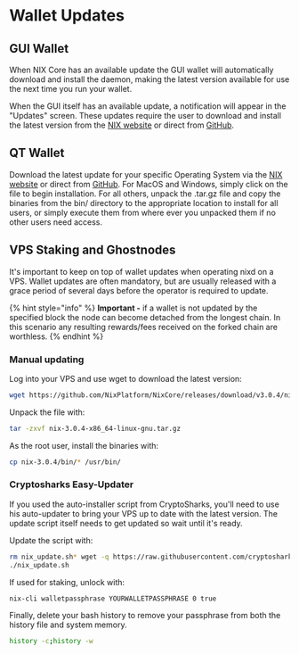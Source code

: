 # Wallet Updates

## **GUI Wallet**

When NIX Core has an available update the GUI wallet will automatically download and install the daemon, making the latest version available for use the next time you run your wallet. 

When the GUI itself has an available update, a notification will appear in the "Updates" screen. These updates require the user to download and install the latest version from the [NIX website](https://nixplatform.io/wallet#download) or direct from [GitHub](https://github.com/NixPlatform/Nix-GUI/releases).

## QT Wallet

Download the latest update for your specific Operating System via the [NIX website](https://nixplatform.io/wallet#download) or direct from [GitHub](https://github.com/NixPlatform/NixCore/releases). For MacOS and Windows, simply click on the file to begin installation. For all others, unpack the .tar.gz file and copy the binaries from the bin/ directory to the appropriate location to install for all users, or simply execute them from where ever you unpacked them if no other users need access.

## VPS Staking and Ghostnodes

It's important to keep on top of wallet updates when operating nixd on a VPS. Wallet updates are often mandatory, but are usually released with a grace period of several days before the operator is required to update.

{% hint style="info" %}
**Important -** if a wallet is not updated by the specified block the node can become detached from the longest chain. In this scenario any resulting rewards/fees received on the forked chain are worthless. 
{% endhint %}

### Manual updating

Log into your VPS and use wget to download the latest version:

```bash
wget https://github.com/NixPlatform/NixCore/releases/download/v3.0.4/nix-3.0.4-x86_64-linux-gnu.tar.gz
```

Unpack the file with:

```bash
tar -zxvf nix-3.0.4-x86_64-linux-gnu.tar.gz
```

As the root user, install the binaries with:

```bash
cp nix-3.0.4/bin/* /usr/bin/
```

### Cryptosharks Easy-Updater

If you used the auto-installer script from CryptoSharks, you'll need to use his auto-updater to bring your VPS up to date with the latest version. The update script itself needs to get updated so wait until it's ready. 

Update the script with: 

```bash
rm nix_update.sh* wget -q https://raw.githubusercontent.com/cryptosharks131/Ghostnode/master/nix_update.sh 
./nix_update.sh
```

If used for staking, unlock with:

```text
nix-cli walletpassphrase YOURWALLETPASSPHRASE 0 true
```

Finally, delete your bash history to remove your passphrase from both the history file and system memory.

```bash
history -c;history -w
```

